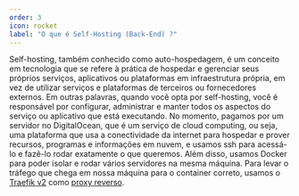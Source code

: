 ```yaml
---
order: 3
icon: rocket
label: "O que é Self-Hosting (Back-End) ?"
---
```


<!-- Ultima atualização: 22/09/2023 -->
<!-- Autor(es): Artur Padovesi e Pedro Augusto Ramalho Duarte -->

Self-hosting, também conhecido como auto-hospedagem, é um conceito em tecnologia que se refere à prática de hospedar e gerenciar seus próprios serviços, aplicativos ou plataformas em infraestrutura própria, em vez de utilizar serviços e plataformas de terceiros ou fornecedores externos. Em outras palavras, quando você opta por self-hosting, você é responsável por configurar, administrar e manter todos os aspectos do serviço ou aplicativo que está executando. No momento, pagamos por um servidor no DigitalOcean, que é um serviço de cloud computing, ou seja, uma plataforma que usa a conectividade da internet para hospedar e prover recursos, programas e informações em nuvem, e usamos ssh para acessá-lo e fazê-lo rodar exatamente o que queremos. Além disso, usamos Docker para poder isolar e rodar vários servidores na mesma máquina. Para levar o tráfego que chega em nossa máquina para o container correto, usamos o [Traefik v2](https://doc.traefik.io/traefik/) como [proxy reverso](https://pt.wikipedia.org/wiki/Proxy_reverso).
